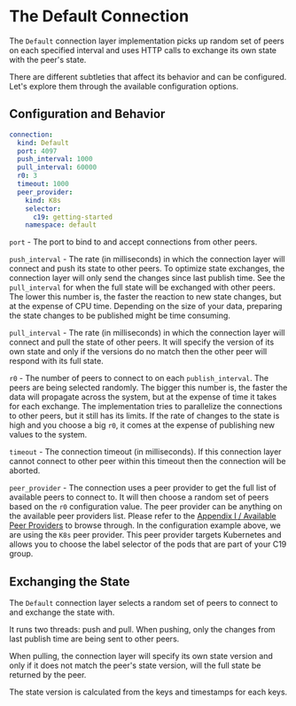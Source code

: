 # The Default Connection

The `Default` connection layer implementation picks up random set of peers on each specified interval and uses HTTP calls to exchange its own state with 
the peer's state.

There are different subtleties that affect its behavior and can be configured. Let's explore them through the available configuration options.

## Configuration and Behavior
```yaml
connection:
  kind: Default
  port: 4097
  push_interval: 1000
  pull_interval: 60000
  r0: 3
  timeout: 1000
  peer_provider:
    kind: K8s
    selector:
      c19: getting-started
    namespace: default
```

`port` - The port to bind to and accept connections from other peers.

`push_interval` - The rate (in milliseconds) in which the connection layer will connect and push its state to other peers. To optimize state exchanges, the connection layer will only send the changes since 
last publish time. See the `pull_interval` for when the full state will be exchanged with other peers. The lower this number is, the faster the reaction 
to new state changes, but at the expense of CPU time. Depending on the size of your data, preparing the state changes to be published might be time consuming.

`pull_interval` - The rate (in milliseconds) in which the connection layer will connect and pull the state of other peers. It will specify the version of its own state and only if the versions do 
no match then the other peer will respond with its full state.

`r0` - The number of peers to connect to on each `publish_interval`. The peers are being selected randomly. The bigger this number is, the faster the data will propagate across the system, but at the expense of time 
it takes for each exchange. The implementation tries to parallelize the connections to other peers, but it still has its limits. If the rate of changes to the state is high and you 
choose a big `r0`, it comes at the expense of publishing new values to the system.

`timeout` - The connection timeout (in milliseconds). If this connection layer cannot connect to other peer within this timeout then the connection will be aborted.

`peer_provider` - The connection uses a peer provider to get the full list of available peers to connect to. It will then choose a random set of peers based on the `r0` configuration value. The peer provider 
can be anything on the available peer providers list. Please refer to the [Appendix I / Available Peer Providers] to browse through. In the configuration example above, we are using the `K8s` peer provider. This 
peer provider targets Kubernetes and allows you to choose the label selector of the pods that are part of your C19 group.

## Exchanging the State
The `Default` connection layer selects a random set of peers to connect to and exchange the state with.

It runs two threads: push and pull.
When pushing, only the changes from last publish time are being sent to other peers.

When pulling, the connection layer will specify its own state version and only if it does not match the peer's state version, will the full state be returned by the peer.

The state version is calculated from the keys and timestamps for each keys.

[Appendix I / Available Peer Providers]: appendix-i-peer-providers.md
